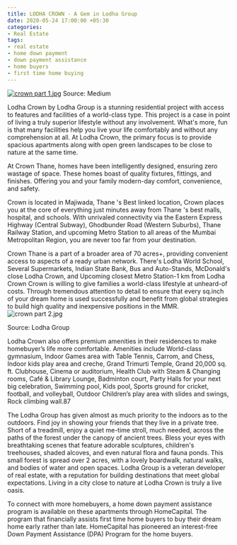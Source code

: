 ```yaml
---
title: LODHA CROWN - A Gem in Lodha Group
date: 2020-05-24 17:00:00 +05:30
categories:
- Real Estate
tags:
- real estate
- home down payment
- down payment assistance
- home buyers
- first time home buying
---
```


[![crown part 1.jpg](/uploads/crown%20part%201.jpg)](https://homecapital.in/property/201/crown-2-bhk)
Source: Medium

Lodha Crown by Lodha Group is a stunning residential project with access to features and facilities of a world-class type. This project is a case in point of living a truly superior lifestyle without any involvement. What's more, fun is that many facilities help you live your life comfortably and without any comprehension at all. At Lodha Crown, the primary focus is to provide spacious apartments along with open green landscapes to be close to nature at the same time.

At Crown Thane, homes have been intelligently designed, ensuring zero wastage of space. These homes boast of quality fixtures, fittings, and finishes. Offering you and your family modern-day comfort, convenience, and safety.

Crown is located in Majiwada, Thane 's Best linked location, Crown places you at the core of everything just minutes away from Thane 's best malls, hospital, and schools. With unrivaled connectivity via the Eastern Express Highway (Central Subway), Ghodbunder Road (Western Suburbs), Thane Railway Station, and upcoming Metro Station to all areas of the Mumbai Metropolitan Region, you are never too far from your destination.


Crown Thane is a part of a broader area of 70 acres+, providing convenient access to aspects of a ready urban network. There's Lodha World School, Several Supermarkets, Indian State Bank, Bus and Auto-Stands, McDonald's close Lodha Crown, and Upcoming closest Metro Station-1 km from Lodha Crown Crown is willing to give families a world-class lifestyle at unheard-of costs. Through tremendous attention to detail to ensure that every sq.inch of your dream home is used successfully and benefit from global strategies to build high quality and inexpensive positions in the MMR.
![crown part 2.jpg](/uploads/crown%20part%202.jpg)

Source: Lodha Group

Lodha Crown also offers premium amenities in their residences to make homebuyer’s life more comfortable. Amenities include World-class gymnasium, Indoor Games area with Table Tennis, Carrom, and Chess, Indoor kids play area and creche, Grand Trimurti Temple, Grand 20,000 sq. ft. Clubhouse, Cinema or auditorium, Health Club with Steam & Changing rooms, Café & Library Lounge, Badminton court, Party Halls for your next big celebration, Swimming pool, Kids pool, Sports ground for cricket, football, and volleyball, Outdoor Children’s play area with slides and swings, Rock climbing wall.87

The Lodha Group has given almost as much priority to the indoors as to the outdoors. Find joy in showing your friends that they live in a private tree. Short of a treadmill, enjoy a quiet me-time stroll, much needed, across the paths of the forest under the canopy of ancient trees. Bless your eyes with breathtaking scenes that feature adorable sculptures, children's treehouses, shaded alcoves, and even natural flora and fauna ponds. This small forest is spread over 2 acres, with a lovely boardwalk, natural walks, and bodies of water and open spaces. Lodha Group is a veteran developer of real estate, with a reputation for building destinations that meet global expectations. Living in a city close to nature at Lodha Crown is truly a live oasis. 

To connect with more homebuyers, a home down payment assistance program is available on these apartments through HomeCapital. The program that financially assists first time home buyers to buy their dream home early rather than late. HomeCapital has pioneered an interest-free Down Payment Assistance (DPA) Program for the home buyers.
